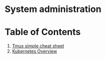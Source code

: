 # System administration

# Table of Contents
1. [Tmux simple cheat sheet](tmux-cheat-sheet.md)
2. [Kubernetes Overview](kubernetes.md)
